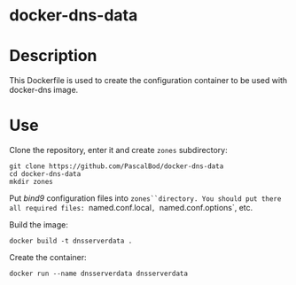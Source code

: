 docker-dns-data
===============

# Description
This Dockerfile is used to create the configuration container to be used with docker-dns image.

# Use
Clone the repository, enter it and create `zones` subdirectory:
```
git clone https://github.com/PascalBod/docker-dns-data
cd docker-dns-data
mkdir zones
```

Put *bind9* configuration files into `zones``directory. You should put there all required files: `named.conf.local`, `named.conf.options`, etc.

Build the image:
```
docker build -t dnsserverdata .
```

Create the container:
```
docker run --name dnsserverdata dnsserverdata
```

